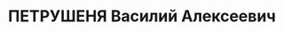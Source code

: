 ---
title: ПЕТРУШЕНЯ Василий Алексеевич
description: "Род. в 1904, Стародорожский р-н, д. Симягово, белорус, из крестьян,\
  \ обр.: высшее, член/канд. в члены ВКП(б). Проживал: Минская обл., Минск, ул. Комсомольская,\
  \ 31/33, кв. 4. Консультант, СНК БССР по коммун.и трансп.делам \n  Арестован 09.08.1937.\
  \ Обв. по ст. 69, 70, 76 УК БССР - член а/с диверс.-терр.орг-ции. Приговор: судебный\
  \ орган, 29.10.1937 – ВМН с конфискацией имущества. Расстрелян 30.10.1937, Минск.\
  \ \n  Реабилитирован ВК ВС СССР 17.02.1966"
---